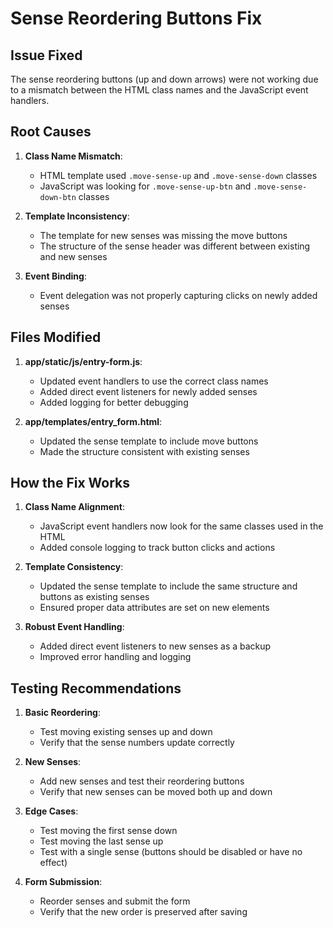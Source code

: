 # Sense Reordering Buttons Fix

## Issue Fixed

The sense reordering buttons (up and down arrows) were not working due to a mismatch between the HTML class names and the JavaScript event handlers.

## Root Causes

1. **Class Name Mismatch**:
   - HTML template used `.move-sense-up` and `.move-sense-down` classes
   - JavaScript was looking for `.move-sense-up-btn` and `.move-sense-down-btn` classes

2. **Template Inconsistency**:
   - The template for new senses was missing the move buttons
   - The structure of the sense header was different between existing and new senses

3. **Event Binding**:
   - Event delegation was not properly capturing clicks on newly added senses

## Files Modified

1. **app/static/js/entry-form.js**:
   - Updated event handlers to use the correct class names
   - Added direct event listeners for newly added senses
   - Added logging for better debugging

2. **app/templates/entry_form.html**:
   - Updated the sense template to include move buttons
   - Made the structure consistent with existing senses

## How the Fix Works

1. **Class Name Alignment**:
   - JavaScript event handlers now look for the same classes used in the HTML
   - Added console logging to track button clicks and actions

2. **Template Consistency**:
   - Updated the sense template to include the same structure and buttons as existing senses
   - Ensured proper data attributes are set on new elements

3. **Robust Event Handling**:
   - Added direct event listeners to new senses as a backup
   - Improved error handling and logging

## Testing Recommendations

1. **Basic Reordering**:
   - Test moving existing senses up and down
   - Verify that the sense numbers update correctly

2. **New Senses**:
   - Add new senses and test their reordering buttons
   - Verify that new senses can be moved both up and down

3. **Edge Cases**:
   - Test moving the first sense down
   - Test moving the last sense up
   - Test with a single sense (buttons should be disabled or have no effect)

4. **Form Submission**:
   - Reorder senses and submit the form
   - Verify that the new order is preserved after saving